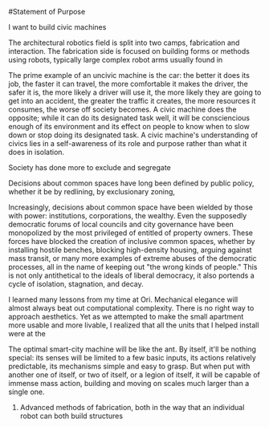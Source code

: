#Statement of Purpose

I want to build civic machines

The architectural robotics field is split into two camps, fabrication and interaction. The fabrication side is focused on building forms or methods using robots, typically large complex robot arms usually found in 

The prime example of an uncivic machine is the car: the better it does its job, the faster it can travel, the more comfortable it makes the driver, the safer it is, the more likely a driver will use it, the more likely they are going to get into an accident, the greater the traffic it creates, the more resources it consumes, the worse off society becomes. A civic machine does the opposite; while it can do its designated task well, it will be consciencious enough of its environment and its effect on people to know when to slow down or stop doing its designated task. A civic machine's understanding of civics lies in a self-awareness of its role and purpose rather than what it does in isolation.

Society has done more to exclude and segregate

Decisions about common spaces have long been defined by public policy, whether it be by redlining, by exclusionary zoning,

Increasingly, decisions about common space have been wielded by those with power: institutions, corporations, the wealthy. Even the supposedly democratic forums of local councils and city governance have been monopolized by the most privileged of entitled of property owners. These forces have blocked the creation of inclusive common spaces, whether by installing hostile benches, blocking high-density housing, arguing against mass transit, or many more examples of extreme abuses of the democratic processes, all in the name of keeping out "the wrong kinds of people." This is not only antithetical to the ideals of liberal democracy, it also portends a cycle of isolation, stagnation, and decay. 

I learned many lessons from my time at Ori. Mechanical elegance will almost always beat out computational complexity. There is no right way to approach aesthetics. Yet as we attempted to make the small apartment more usable and more livable, I realized that all the units that I helped install were at the 

The optimal smart-city machine will be like the ant. By itself, it'll be nothing special: its senses will be limited to a few basic inputs, its actions relatively predictable, its mechanisms simple and easy to grasp. But when put with another one of itself, or two of itself, or a legion of itself, it will be capable of immense mass action, building and moving on scales much larger than a single one.

1. Advanced methods of fabrication, both in the way that an individual robot can both build structures